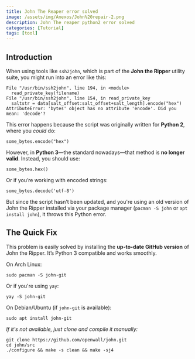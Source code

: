 ```yaml
---
title: John The Reaper error solved 
image: /assets/img/Anexos/John%20repair-2.png
description: John The reaper python2 error solved 
categories: [Tutorial]
tags: [tool]
---
```





## Introduction

When using tools like `ssh2john`, which is part of the **John the Ripper** utility suite, you might run into an error like this:

```shell
File "/usr/bin/ssh2john", line 194, in <module>
  read_private_key(filename)
File "/usr/bin/ssh2john", line 154, in read_private_key
  saltstr = data[salt_offset:salt_offset+salt_length].encode("hex")
AttributeError: 'bytes' object has no attribute 'encode'. Did you mean: 'decode'?

```

This error happens because the script was originally written for **Python 2**, where you _could_ do:
```shell
some_bytes.encode("hex")
```
However, in **Python 3**—the standard nowadays—that method is **no longer valid**. Instead, you should use:
```shell
some_bytes.hex()

```

Or if you’re working with encoded strings:
```shell
some_bytes.decode('utf-8')
```

But since the script hasn’t been updated, and you're using an old version of John the Ripper installed via your package manager (`pacman -S john` or `apt install john`), it throws this Python error.

##  The Quick Fix

This problem is easily solved by installing the **up-to-date GitHub version** of John the Ripper. It’s Python 3 compatible and works smoothly.

On Arch Linux:
```shell
sudo pacman -S john-git
```

Or if you're using `yay`:

```shell
yay -S john-git
```

On Debian/Ubuntu (if `john-git` is available):
```shell
sudo apt install john-git
```

_If it's not available, just clone and compile it manually:_
```shell
git clone https://github.com/openwall/john.git
cd john/src
./configure && make -s clean && make -sj4
```